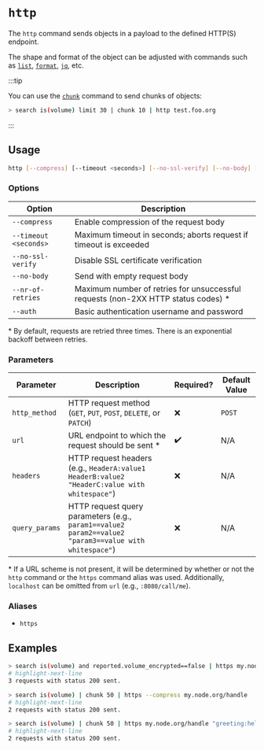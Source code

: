 # `http`

The `http` command sends objects in a payload to the defined HTTP(S) endpoint.

The shape and format of the object can be adjusted with commands such as [`list`](../format-commands/list.md), [`format`](../format-commands/format.md), [`jq`](../miscellaneous-commands/jq.md), etc.

:::tip

You can use the [`chunk`](../miscellaneous-commands/chunk.md) command to send chunks of objects:

```bash title="Perform up to 3 requests, where every request will contain up to 10 elements"
> search is(volume) limit 30 | chunk 10 | http test.foo.org
```

:::

## Usage

```bash
http [--compress] [--timeout <seconds>] [--no-ssl-verify] [--no-body] [--nr-of-retries <num>] [--auth <username>:<password>] <http_method> <url> <headers> <query_params>
```

### Options

| Option                | Description                                                                        |
| --------------------- | ---------------------------------------------------------------------------------- |
| `--compress`          | Enable compression of the request body                                             |
| `--timeout <seconds>` | Maximum timeout in seconds; aborts request if timeout is exceeded                  |
| `--no-ssl-verify`     | Disable SSL certificate verification                                               |
| `--no-body`           | Send with empty request body                                                       |
| `--nr-of-retries`     | Maximum number of retries for unsuccessful requests (non-2XX HTTP status codes) \* |
| `--auth`              | Basic authentication username and password                                         |

\* By default, requests are retried three times. There is an exponential backoff between retries.

### Parameters

| Parameter      | Description                                                                                           | Required? | Default Value |
| -------------- | ----------------------------------------------------------------------------------------------------- | --------- | ------------- |
| `http_method`  | HTTP request method (`GET`, `PUT`, `POST`, `DELETE`, or `PATCH`)                                      | ❌        | `POST`        |
| `url`          | URL endpoint to which the request should be sent \*                                                   | ✔️        | N/A           |
| `headers`      | HTTP request headers (e.g., `HeaderA:value1 HeaderB:value2 "HeaderC:value with whitespace"`)          | ❌        | N/A           |
| `query_params` | HTTP request query parameters (e.g., `param1==value2 param2==value2 "param3==value with whitespace"`) | ❌        | N/A           |

\* If a URL scheme is not present, it will be determined by whether or not the `http` command or the `https` command alias was used. Additionally, `localhost` can be omitted from `url` (e.g., `:8080/call/me`).

### Aliases

- `https`

## Examples

```bash title="Look for unencrypted volumes and report them to the specified endpoint"
> search is(volume) and reported.volume_encrypted==false | https my.node.org/handle_unencrypted
# highlight-next-line
​3 requests with status 200 sent.
```

```bash title="Query all volumes and send chunks of 50 volumes per request to the specified handler"
> search is(volume) | chunk 50 | https --compress my.node.org/handle
# highlight-next-line
​2 requests with status 200 sent.
```

```bash title="Same as previous, but define special header and query parameter values"
> search is(volume) | chunk 50 | https my.node.org/handle "greeting:hello from resotocore" type==volume
# highlight-next-line
​2 requests with status 200 sent.
```
